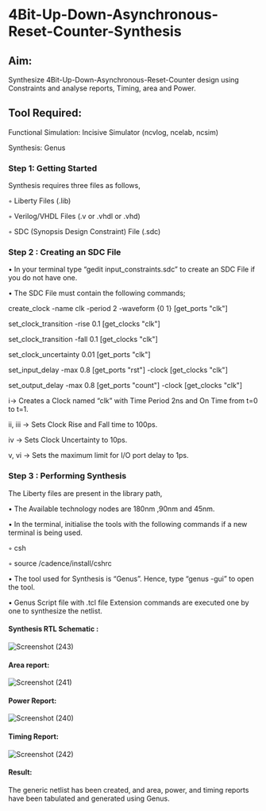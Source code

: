 # 4Bit-Up-Down-Asynchronous-Reset-Counter-Synthesis

## Aim:

Synthesize 4Bit-Up-Down-Asynchronous-Reset-Counter design using Constraints and analyse reports, Timing, area and Power.

## Tool Required:

Functional Simulation: Incisive Simulator (ncvlog, ncelab, ncsim)

Synthesis: Genus

### Step 1: Getting Started

Synthesis requires three files as follows,

◦ Liberty Files (.lib)

◦ Verilog/VHDL Files (.v or .vhdl or .vhd)

◦ SDC (Synopsis Design Constraint) File (.sdc)

 ### Step 2 : Creating an SDC File

•	In your terminal type “gedit input_constraints.sdc” to create an SDC File if you do not have one.

•	The SDC File must contain the following commands;

create_clock -name clk -period 2 -waveform {0 1} [get_ports "clk"]

set_clock_transition -rise 0.1 [get_clocks "clk"]

set_clock_transition -fall 0.1 [get_clocks "clk"]

set_clock_uncertainty 0.01 [get_ports "clk"]

set_input_delay -max 0.8 [get_ports "rst"] -clock [get_clocks "clk"]

set_output_delay -max 0.8 [get_ports "count"] -clock [get_clocks "clk"]

i→ Creates a Clock named “clk” with Time Period 2ns and On Time from t=0 to t=1.

ii, iii → Sets Clock Rise and Fall time to 100ps.

iv → Sets Clock Uncertainty to 10ps.

v, vi → Sets the maximum limit for I/O port delay to 1ps.

### Step 3 : Performing Synthesis

The Liberty files are present in the library path,

• The Available technology nodes are 180nm ,90nm and 45nm.

• In the terminal, initialise the tools with the following commands if a new terminal is being
used.

◦ csh

◦ source /cadence/install/cshrc

• The tool used for Synthesis is “Genus”. Hence, type “genus -gui” to open the tool.

• Genus Script file with .tcl file Extension commands are executed one by one to synthesize the netlist.

#### Synthesis RTL Schematic :
![Screenshot (243)](https://github.com/user-attachments/assets/64ed06b0-9096-4330-b5e3-dc0c67d76749)

#### Area report:
![Screenshot (241)](https://github.com/user-attachments/assets/6fa5094b-6f55-4da1-b98b-5863d860b4f9)

#### Power Report:
![Screenshot (240)](https://github.com/user-attachments/assets/f733845f-4daf-44e4-a099-ec59dbfe86bd)

#### Timing Report: 
![Screenshot (242)](https://github.com/user-attachments/assets/f3943553-6288-4ee3-aed7-01f03aa754d5)

#### Result: 

The generic netlist has been created, and area, power, and timing reports have been tabulated and generated using Genus.





